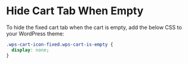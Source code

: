# Hide Cart Tab When Empty

To hide the fixed cart tab when the cart is empty, add the below CSS to your WordPress theme:

```css
.wps-cart-icon-fixed.wps-cart-is-empty {
  display: none;
}
```
